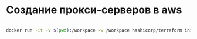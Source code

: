 # Создание прокси-серверов в aws
```sh

docker run -it -v $(pwd):/workpace -w /workpace hashicorp/terraform init && terraform apply -var "ip_address=$(curl ifconfig.io)" -auto-approve

```
